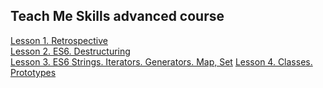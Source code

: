 ## Teach Me Skills advanced course


[Lesson 1. Retrospective](./Retrospective.md)   
[Lesson 2. ES6. Destructuring](./Destructuring.md)  
[Lesson 3. ES6 Strings. Iterators. Generators. Map, Set](./ES6-features.md) 
[Lesson 4. Classes. Prototypes]()
